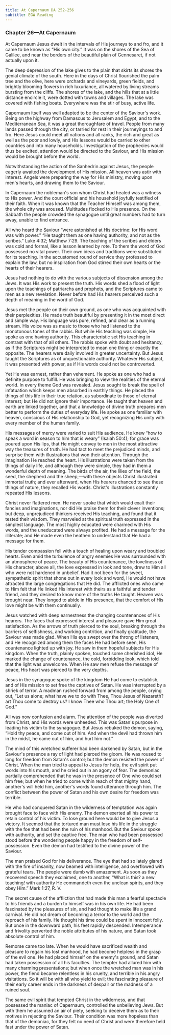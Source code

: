```yaml
---
title: At Capernaum DA 252-256
subtitle: EGW Reading
---
```


### Chapter 26—At Capernaum

At Capernaum Jesus dwelt in the intervals of His journeys to and fro, and it came to be known as “His own city.” It was on the shores of the Sea of Galilee, and near the borders of the beautiful plain of Gennesaret, if not actually upon it.

The deep depression of the lake gives to the plain that skirts its shores the genial climate of the south. Here in the days of Christ flourished the palm tree and the olive, here were orchards and vineyards, green fields, and brightly blooming flowers in rich luxuriance, all watered by living streams bursting from the cliffs. The shores of the lake, and the hills that at a little distance encircle it, were dotted with towns and villages. The lake was covered with fishing boats. Everywhere was the stir of busy, active life.

Capernaum itself was well adapted to be the center of the Saviour's work. Being on the highway from Damascus to Jerusalem and Egypt, and to the Mediterranean Sea, it was a great thoroughfare of travel. People from many lands passed through the city, or tarried for rest in their journeyings to and fro. Here Jesus could meet all nations and all ranks, the rich and great as well as the poor and lowly, and His lessons would be carried to other countries and into many households. Investigation of the prophecies would thus be excited, attention would be directed to the Saviour, and His mission would be brought before the world.

Notwithstanding the action of the Sanhedrin against Jesus, the people eagerly awaited the development of His mission. All heaven was astir with interest. Angels were preparing the way for His ministry, moving upon men's hearts, and drawing them to the Saviour.

In Capernaum the nobleman's son whom Christ had healed was a witness to His power. And the court official and his household joyfully testified of their faith. When it was known that the Teacher Himself was among them, the whole city was aroused. Multitudes flocked to His presence. On the Sabbath the people crowded the synagogue until great numbers had to turn away, unable to find entrance.

All who heard the Saviour “were astonished at His doctrine: for His word was with power.” “He taught them as one having authority, and not as the scribes.” Luke 4:32; Matthew 7:29. The teaching of the scribes and elders was cold and formal, like a lesson learned by rote. To them the word of God possessed no vital power. Their own ideas and traditions were substituted for its teaching. In the accustomed round of service they professed to explain the law, but no inspiration from God stirred their own hearts or the hearts of their hearers.

Jesus had nothing to do with the various subjects of dissension among the Jews. It was His work to present the truth. His words shed a flood of light upon the teachings of patriarchs and prophets, and the Scriptures came to men as a new revelation. Never before had His hearers perceived such a depth of meaning in the word of God.

Jesus met the people on their own ground, as one who was acquainted with their perplexities. He made truth beautiful by presenting it in the most direct and simple way. His language was pure, refined, and clear as a running stream. His voice was as music to those who had listened to the monotonous tones of the rabbis. But while His teaching was simple, He spoke as one having authority. This characteristic set His teaching in contrast with that of all others. The rabbis spoke with doubt and hesitancy, as if the Scriptures might be interpreted to mean one thing or exactly the opposite. The hearers were daily involved in greater uncertainty. But Jesus taught the Scriptures as of unquestionable authority. Whatever His subject, it was presented with power, as if His words could not be controverted.

Yet He was earnest, rather than vehement. He spoke as one who had a definite purpose to fulfill. He was bringing to view the realities of the eternal world. In every theme God was revealed. Jesus sought to break the spell of infatuation which keeps men absorbed in earthly things. He placed the things of this life in their true relation, as subordinate to those of eternal interest; but He did not ignore their importance. He taught that heaven and earth are linked together, and that a knowledge of divine truth prepares men better to perform the duties of everyday life. He spoke as one familiar with heaven, conscious of His relationship to God, yet recognizing His unity with every member of the human family.

His messages of mercy were varied to suit His audience. He knew “how to speak a word in season to him that is weary” (Isaiah 50:4); for grace was poured upon His lips, that He might convey to men in the most attractive way the treasures of truth. He had tact to meet the prejudiced minds, and surprise them with illustrations that won their attention. Through the imagination He reached the heart. His illustrations were taken from the things of daily life, and although they were simple, they had in them a wonderful depth of meaning. The birds of the air, the lilies of the field, the seed, the shepherd and the sheep,—with these objects Christ illustrated immortal truth; and ever afterward, when His hearers chanced to see these things of nature, they recalled His words. Christ's illustrations constantly repeated His lessons.

Christ never flattered men. He never spoke that which would exalt their fancies and imaginations, nor did He praise them for their clever inventions; but deep, unprejudiced thinkers received His teaching, and found that it tested their wisdom. They marveled at the spiritual truth expressed in the simplest language. The most highly educated were charmed with His words, and the uneducated were always profited. He had a message for the illiterate; and He made even the heathen to understand that He had a message for them.

His tender compassion fell with a touch of healing upon weary and troubled hearts. Even amid the turbulence of angry enemies He was surrounded with an atmosphere of peace. The beauty of His countenance, the loveliness of His character, above all, the love expressed in look and tone, drew to Him all who were not hardened in unbelief. Had it not been for the sweet, sympathetic spirit that shone out in every look and word, He would not have attracted the large congregations that He did. The afflicted ones who came to Him felt that He linked His interest with theirs as a faithful and tender friend, and they desired to know more of the truths He taught. Heaven was brought near. They longed to abide in His presence, that the comfort of His love might be with them continually.

Jesus watched with deep earnestness the changing countenances of His hearers. The faces that expressed interest and pleasure gave Him great satisfaction. As the arrows of truth pierced to the soul, breaking through the barriers of selfishness, and working contrition, and finally gratitude, the Saviour was made glad. When His eye swept over the throng of listeners, and He recognized among them the faces He had before seen, His countenance lighted up with joy. He saw in them hopeful subjects for His kingdom. When the truth, plainly spoken, touched some cherished idol, He marked the change of countenance, the cold, forbidding look, which told that the light was unwelcome. When He saw men refuse the message of peace, His heart was pierced to the very depths.

Jesus in the synagogue spoke of the kingdom He had come to establish, and of His mission to set free the captives of Satan. He was interrupted by a shriek of terror. A madman rushed forward from among the people, crying out, “Let us alone; what have we to do with Thee, Thou Jesus of Nazareth? art Thou come to destroy us? I know Thee who Thou art; the Holy One of God.”

All was now confusion and alarm. The attention of the people was diverted from Christ, and His words were unheeded. This was Satan's purpose in leading his victim to the synagogue. But Jesus rebuked the demon, saying, “Hold thy peace, and come out of him. And when the devil had thrown him in the midst, he came out of him, and hurt him not.”

The mind of this wretched sufferer had been darkened by Satan, but in the Saviour's presence a ray of light had pierced the gloom. He was roused to long for freedom from Satan's control; but the demon resisted the power of Christ. When the man tried to appeal to Jesus for help, the evil spirit put words into his mouth, and he cried out in an agony of fear. The demoniac partially comprehended that he was in the presence of One who could set him free; but when he tried to come within reach of that mighty hand, another's will held him, another's words found utterance through him. The conflict between the power of Satan and his own desire for freedom was terrible.

He who had conquered Satan in the wilderness of temptation was again brought face to face with His enemy. The demon exerted all his power to retain control of his victim. To lose ground here would be to give Jesus a victory. It seemed that the tortured man must lose his life in the struggle with the foe that had been the ruin of his manhood. But the Saviour spoke with authority, and set the captive free. The man who had been possessed stood before the wondering people happy in the freedom of self-possession. Even the demon had testified to the divine power of the Saviour.

The man praised God for his deliverance. The eye that had so lately glared with the fire of insanity, now beamed with intelligence, and overflowed with grateful tears. The people were dumb with amazement. As soon as they recovered speech they exclaimed, one to another, “What is this? a new teaching! with authority He commandeth even the unclean spirits, and they obey Him.” Mark 1:27, R. V.

The secret cause of the affliction that had made this man a fearful spectacle to his friends and a burden to himself was in his own life. He had been fascinated by the pleasures of sin, and had thought to make life a grand carnival. He did not dream of becoming a terror to the world and the reproach of his family. He thought his time could be spent in innocent folly. But once in the downward path, his feet rapidly descended. Intemperance and frivolity perverted the noble attributes of his nature, and Satan took absolute control of him.

Remorse came too late. When he would have sacrificed wealth and pleasure to regain his lost manhood, he had become helpless in the grasp of the evil one. He had placed himself on the enemy's ground, and Satan had taken possession of all his faculties. The tempter had allured him with many charming presentations; but when once the wretched man was in his power, the fiend became relentless in his cruelty, and terrible in his angry visitations. So it will be with all who yield to evil; the fascinating pleasure of their early career ends in the darkness of despair or the madness of a ruined soul.

The same evil spirit that tempted Christ in the wilderness, and that possessed the maniac of Capernaum, controlled the unbelieving Jews. But with them he assumed an air of piety, seeking to deceive them as to their motives in rejecting the Saviour. Their condition was more hopeless than that of the demoniac, for they felt no need of Christ and were therefore held fast under the power of Satan.